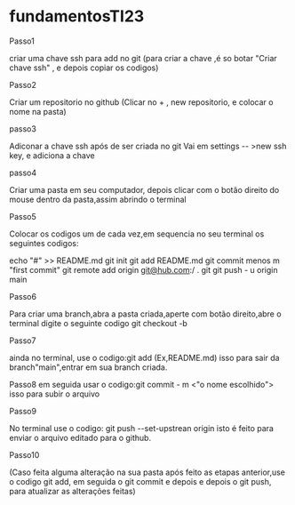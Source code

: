 # fundamentosTI23

Passo1

criar uma chave ssh para add no git (para criar a chave ,é so botar "Criar chave ssh" , e depois copiar os codigos)

Passo2

Criar um repositorio no github (Clicar no + , new repositorio, e colocar o nome na pasta)

passo3

Adiconar a chave ssh após de ser criada no git
Vai em settings -- >new ssh key, e adiciona a chave

passo4

Criar uma pasta em seu computador, depois clicar com o botão direito do mouse dentro da pasta,assim abrindo o terminal

Passo5

Colocar os codigos um de cada vez,em sequencia no seu terminal
os seguintes codigos:

echo "#<nome teu usuario da sua conta do git>" >> README.md
git init
git add README.md
git commit menos m "first commit"
git remote add origin git@hub.com:<TEU NOME DE LOGIN >/<Nome do repositorio> . git
git push - u origin main

Passo6

Para criar uma branch,abra a pasta criada,aperte com botão direito,abre o terminal digite o seguinte codigo
git checkout -b <o nome para a sua branch>

Passo7

ainda no terminal, use o codigo:git add <nome da pasta> (Ex,README.md)
isso para sair da branch"main",entrar em sua branch criada.

Passo8
em seguida usar o codigo:git commit - m <"o nome escolhido">
isso para subir o arquivo

Passo9

No terminal use o codigo: git push --set-upstrean origin<nome de sua branch>
isto é feito para enviar o arquivo editado para o github.

Passo10

(Caso feita alguma alteração na sua pasta após feito as etapas anterior,use o codigo git add, em seguida o git commit e depois e depois o git push, para atualizar as alterações feitas)



